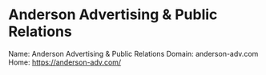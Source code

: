 
# Anderson Advertising & Public Relations

Name: Anderson Advertising & Public Relations
Domain: anderson-adv.com
Home: https://anderson-adv.com/
